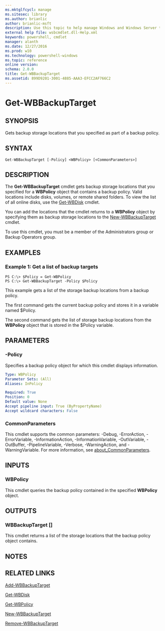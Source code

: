 ```yaml
---
ms.mktglfcycl: manage
ms.sitesec: library
ms.author: brianlic
author: brianlic-msft
description: Use this topic to help manage Windows and Windows Server technologies with Windows PowerShell.
external help file: wsbcmdlet.dll-Help.xml
keywords: powershell, cmdlet
manager: alanth
ms.date: 12/27/2016
ms.prod: w10
ms.technology: powershell-windows
ms.topic: reference
online version: 
schema: 2.0.0
title: Get-WBBackupTarget
ms.assetid: 899D9201-3001-4885-AAA3-EFCC2AF766C2
---
```


# Get-WBBackupTarget

## SYNOPSIS
Gets backup storage locations that you specified as part of a backup policy.

## SYNTAX

```
Get-WBBackupTarget [-Policy] <WBPolicy> [<CommonParameters>]
```

## DESCRIPTION
The **Get-WBBackupTarget** cmdlet gets backup storage locations that you specified for a **WBPolicy** object that contains a backup policy.
Valid locations include disks, volumes, or remote shared folders.
To view the list of all online disks, use the [Get-WBDisk](./Get-WBDisk.md) cmdlet.

You can add the locations that the cmdlet returns to a **WBPolicy** object by specifying them as backup storage locations to the [New-WBBackupTarget](./New-WBBackupTarget.md) cmdlet.

To use this cmdlet, you must be a member of the Administrators group or Backup Operators group.

## EXAMPLES

### Example 1: Get a list of backup targets
```
PS C:\> $Policy = Get-WBPolicy
PS C:\> Get-WBBackupTarget -Policy $Policy
```

This example gets a list of the storage backup locations from a backup policy.

The first command gets the current backup policy and stores it in a variable named $Policy.

The second command gets the list of storage backup locations from the **WBPolicy** object that is stored in the $Policy variable.

## PARAMETERS

### -Policy
Specifies a backup policy object for which this cmdlet displays information.

```yaml
Type: WBPolicy
Parameter Sets: (All)
Aliases: InPolicy

Required: True
Position: 0
Default value: None
Accept pipeline input: True (ByPropertyName)
Accept wildcard characters: False
```

### CommonParameters
This cmdlet supports the common parameters: -Debug, -ErrorAction, -ErrorVariable, -InformationAction, -InformationVariable, -OutVariable, -OutBuffer, -PipelineVariable, -Verbose, -WarningAction, and -WarningVariable. For more information, see [about_CommonParameters](http://go.microsoft.com/fwlink/?LinkID=113216).

## INPUTS

### WBPolicy
This cmdlet queries the backup policy contained in the specified **WBPolicy** object.

## OUTPUTS

### WBBackupTarget []
This cmdlet returns a list of the storage locations that the backup policy object contains.

## NOTES

## RELATED LINKS

[Add-WBBackupTarget](./Add-WBBackupTarget.md)

[Get-WBDisk](./Get-WBDisk.md)

[Get-WBPolicy](./Get-WBPolicy.md)

[New-WBBackupTarget](./New-WBBackupTarget.md)

[Remove-WBBackupTarget](./Remove-WBBackupTarget.md)

